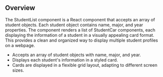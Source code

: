 ## Overview
The StudentList component is a React component that accepts an array of student objects. Each student object contains name, major, and year properties. The component renders a list of StudentCar components, each displaying the information of a student in a visually appealing card format. This provides a clean and organized way to display multiple student profiles on a webpage.

- Accepts an array of student objects with name, major, and year.
- Displays each student's information in a styled card.
- Cards are displayed in a flexible grid layout, adapting to different screen sizes.
